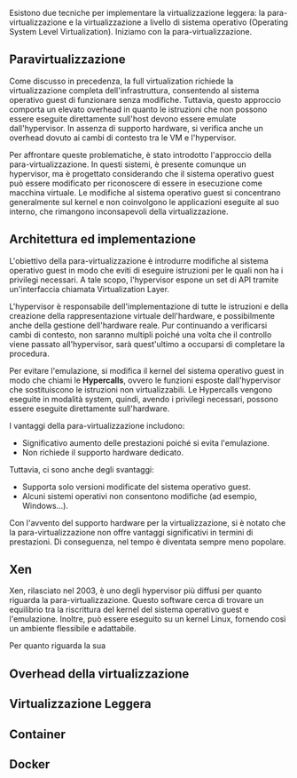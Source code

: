 
Esistono due tecniche per implementare la virtualizzazione leggera: la para-virtualizzazione e la virtualizzazione a livello di sistema operativo (Operating System Level Virtualization). Iniziamo con la para-virtualizzazione.
## Paravirtualizzazione

Come discusso in precedenza, la full virtualization richiede la virtualizzazione completa dell'infrastruttura, consentendo al sistema operativo guest di funzionare senza modifiche. 
Tuttavia, questo approccio comporta un elevato overhead in quanto le istruzioni che non possono essere eseguite direttamente sull'host devono essere emulate dall'hypervisor. In assenza di supporto hardware, si verifica anche un overhead dovuto ai cambi di contesto tra le VM e l'hypervisor.

Per affrontare queste problematiche, è stato introdotto l'approccio della para-virtualizzazione. In questi sistemi, è presente comunque un hypervisor, ma è progettato considerando che il sistema operativo guest può essere modificato per riconoscere di essere in esecuzione come macchina virtuale. 
Le modifiche al sistema operativo guest si concentrano generalmente sul kernel e non coinvolgono le applicazioni eseguite al suo interno, che rimangono inconsapevoli della virtualizzazione.
## Architettura ed implementazione

L'obiettivo della para-virtualizzazione è introdurre modifiche al sistema operativo guest in modo che eviti di eseguire istruzioni per le quali non ha i privilegi necessari. A tale scopo, l'hypervisor espone un set di API tramite un'interfaccia chiamata Virtualization Layer.

L'hypervisor è responsabile dell'implementazione di tutte le istruzioni e della creazione della rappresentazione virtuale dell'hardware, e possibilmente anche della gestione dell'hardware reale. Pur continuando a verificarsi cambi di contesto, non saranno multipli poiché una volta che il controllo viene passato all'hypervisor, sarà quest'ultimo a occuparsi di completare la procedura.

Per evitare l'emulazione, si modifica il kernel del sistema operativo guest in modo che chiami le **Hypercalls**, ovvero le funzioni esposte dall'hypervisor che sostituiscono le istruzioni non virtualizzabili. 
Le Hypercalls vengono eseguite in modalità system, quindi, avendo i privilegi necessari, possono essere eseguite direttamente sull'hardware.

I vantaggi della para-virtualizzazione includono:
- Significativo aumento delle prestazioni poiché si evita l'emulazione.
- Non richiede il supporto hardware dedicato.

Tuttavia, ci sono anche degli svantaggi:
- Supporta solo versioni modificate del sistema operativo guest.
- Alcuni sistemi operativi non consentono modifiche (ad esempio, Windows...).

Con l'avvento del supporto hardware per la virtualizzazione, si è notato che la para-virtualizzazione non offre vantaggi significativi in termini di prestazioni. Di conseguenza, nel tempo è diventata sempre meno popolare.

## Xen

Xen, rilasciato nel 2003, è uno degli hypervisor più diffusi per quanto riguarda la para-virtualizzazione. Questo software cerca di trovare un equilibrio tra la riscrittura del kernel del sistema operativo guest e l'emulazione. Inoltre, può essere eseguito su un kernel Linux, fornendo così un ambiente flessibile e adattabile.

Per quanto riguarda la sua 

## Overhead della virtualizzazione

## Virtualizzazione Leggera

## Container

## Docker


